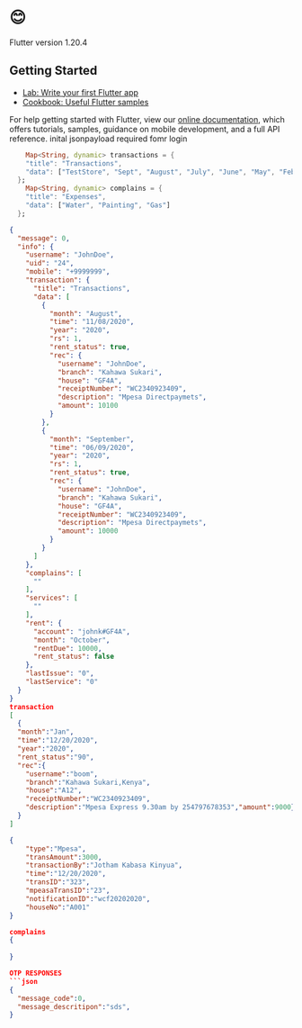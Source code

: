# 😊

Flutter version 1.20.4

## Getting Started

- [Lab: Write your first Flutter app](https://flutter.dev/docs/get-started/codelab)
- [Cookbook: Useful Flutter samples](https://flutter.dev/docs/cookbook)

For help getting started with Flutter, view our
[online documentation](https://flutter.dev/docs), which offers tutorials,
samples, guidance on mobile development, and a full API reference.
inital jsonpayload required fomr login 
```dart
    Map<String, dynamic> transactions = {
    "title": "Transactions",
    "data": ["TestStore", "Sept", "August", "July", "June", "May", "Feb", "Oct"],
  };
    Map<String, dynamic> complains = {
    "title": "Expenses",
    "data": ["Water", "Painting", "Gas"]
  };
```
```json
{
  "message": 0,
  "info": {
    "username": "JohnDoe",
    "uid": "24",
    "mobile": "+9999999",
    "transaction": {
      "title": "Transactions",
      "data": [
        {
          "month": "August",
          "time": "11/08/2020",
          "year": "2020",
          "rs": 1,
          "rent_status": true,
          "rec": {
            "username": "JohnDoe",
            "branch": "Kahawa Sukari",
            "house": "GF4A",
            "receiptNumber": "WC2340923409",
            "description": "Mpesa Directpaymets",
            "amount": 10100
          }
        },
        {
          "month": "September",
          "time": "06/09/2020",
          "year": "2020",
          "rs": 1,
          "rent_status": true,
          "rec": {
            "username": "JohnDoe",
            "branch": "Kahawa Sukari",
            "house": "GF4A",
            "receiptNumber": "WC2340923409",
            "description": "Mpesa Directpaymets",
            "amount": 10000
          }
        }
      ]
    },
    "complains": [
      ""
    ],
    "services": [
      ""
    ],
    "rent": {
      "account": "johnk#GF4A",
      "month": "October",
      "rentDue": 10000,
      "rent_status": false
    },
    "lastIssue": "0",
    "lastService": "0"
  }
}
transaction
[
  {
  "month":"Jan",
  "time":"12/20/2020",
  "year":"2020",
  "rent_status":"90",
  "rec":{
    "username":"boom",
    "branch":"Kahawa Sukari,Kenya",
    "house":"A12",
    "receiptNumber":"WC2340923409",
    "description":"Mpesa Express 9.30am by 254797678353","amount":9000}
  }
]

{
    "type":"Mpesa",
    "transAmount":3000,
    "transactionBy":"Jotham Kabasa Kinyua",
    "time":"12/20/2020",
    "transID":"323",
    "mpeasaTransID":"23",
    "notificationID":"wcf20202020",
    "houseNo":"A001"
}

complains
{
  
}

OTP RESPONSES
```json
{
  "message_code":0,
  "message_descritipon":"sds",
}
```
